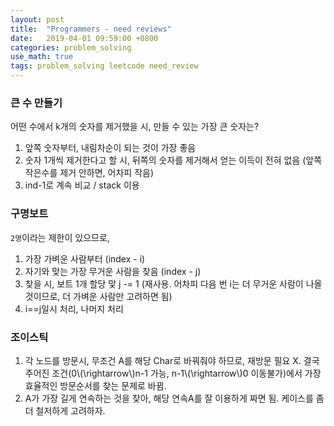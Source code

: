 ```yaml
---
layout: post
title:  "Programmers - need reviews"
date:   2019-04-01 09:59:00 +0800
categories: problem_solving
use_math: true
tags: problem_solving leetcode need_review
---
```


### 큰 수 만들기
어떤 수에서 k개의 숫자를 제거했을 시, 만들 수 있는 가장 큰 숫자는?
1. 앞쪽 숫자부터, 내림차순이 되는 것이 가장 좋음
2. 숫자 1개씩 제거한다고 할 시, 뒤쪽의 숫자를 제거해서 얻는 이득이 전혀 없음 (앞쪽 작은수를 제거 안하면, 어차피 작음)
3. ind-1로 계속 비교 / stack 이용

### 구명보트
`2명`이라는 제한이 있으므로,
1. 가장 가벼운 사람부터 (index - i)
2. 자기와 맞는 가장 무거운 사람을 찾음 (index - j)
3. 찾을 시, 보트 1개 할당 맟 j -= 1 (재사용. 어차피 다음 번 i는 더 무거운 사람이 나올것이므로, 더 가벼운 사람만 고려하면 됨)
4. i==j일시 처리, 나머지 처리

### 조이스틱
1. 각 노드를 방문시, 무조건 A를 해당 Char로 바꿔줘야 하므로, 재방문 필요 X. 결국 주어진 조건(0\\(\rightarrow\\)n-1 가능, n-1\\(\rightarrow\\)0 이동불가)에서 가장 효율적인 방문순서를 찾는 문제로 바뀜. 
2. A가 가장 길게 연속하는 것을 찾아, 해당 연속A를 잘 이용하게 짜면 됨. 케이스를 좀 더 철저하게 고려하자.

